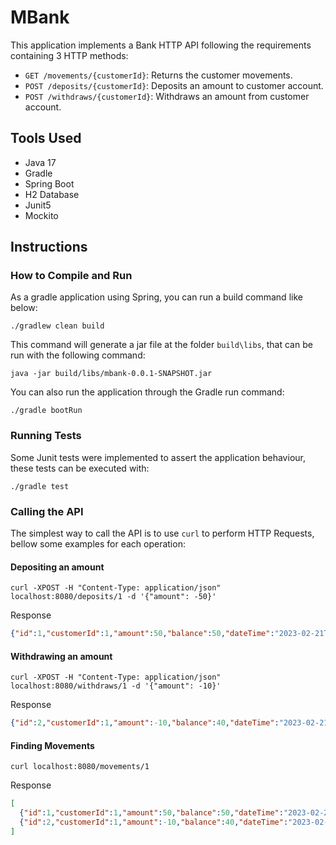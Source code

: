 # MBank

This application implements a Bank HTTP API following the requirements containing 3 HTTP methods:

- `GET /movements/{customerId}`: Returns the customer movements.
- `POST /deposits/{customerId}`: Deposits an amount to customer account.
- `POST /withdraws/{customerId}`: Withdraws an amount from customer account.

## Tools Used

- Java 17
- Gradle
- Spring Boot
- H2 Database
- Junit5
- Mockito

## Instructions

### How to Compile and Run

As a gradle application using Spring, you can run a build command like below:

```shell
./gradlew clean build
```

This command will generate a jar file at the folder `build\libs`, that can be run with the following command:

```shell
java -jar build/libs/mbank-0.0.1-SNAPSHOT.jar
```

You can also run the application through the Gradle run command:

```shell
./gradle bootRun
```

### Running Tests

Some Junit tests were implemented to assert the application behaviour, these tests can be executed with:

```shell
./gradle test
```

### Calling the API

The simplest way to call the API is to use `curl` to perform HTTP Requests, bellow some examples for each operation:


#### Depositing an amount

```shell
curl -XPOST -H "Content-Type: application/json" localhost:8080/deposits/1 -d '{"amount": -50}'
```

Response
```json
{"id":1,"customerId":1,"amount":50,"balance":50,"dateTime":"2023-02-21T18:00:00.1148551"}
```

#### Withdrawing an amount

```shell
curl -XPOST -H "Content-Type: application/json" localhost:8080/withdraws/1 -d '{"amount": -10}'
```

Response
```json
{"id":2,"customerId":1,"amount":-10,"balance":40,"dateTime":"2023-02-21T18:01:32.3745726"}
```

#### Finding Movements

```shell
curl localhost:8080/movements/1
```

Response
```json
[
  {"id":1,"customerId":1,"amount":50,"balance":50,"dateTime":"2023-02-21T18:00:00.114855"},
  {"id":2,"customerId":1,"amount":-10,"balance":40,"dateTime":"2023-02-21T18:01:32.374573"}
]
```